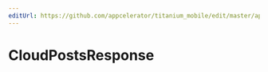 ```yaml
---
editUrl: https://github.com/appcelerator/titanium_mobile/edit/master/apidoc/Modules/Cloud/Posts/Posts.yml
---
```

# CloudPostsResponse

<TypeHeader/>

<ApiDocs/>
